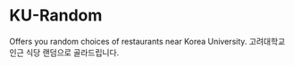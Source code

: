 # KU-Random
Offers you random choices of restaurants near Korea University.
고려대학교 인근 식당 랜덤으로 골라드립니다.

